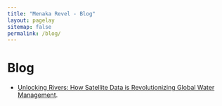```yaml
---
title: "Menaka Revel - Blog"
layout: pagelay
sitemap: false
permalink: /blog/
---
```


# Blog

- [Unlocking Rivers: How Satellite Data is Revolutionizing Global Water Management](../blog_hydroda/).

<br>

<!--

- [Can SWOT see smaller lakes: SWOT performance in Canada and Sri Lanka]
- [Building Local Models using Local Calibration]
- Compare CLRH and GHSA
- Lake water level variation in Canada
- Flood Risk in Canada
- Computational efficiency of Raven in Continental-scale Rivers
- Local calibration approaches for Hydrological modelling

-->
